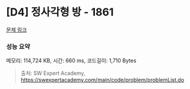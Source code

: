 # [D4] 정사각형 방 - 1861 

[문제 링크](https://swexpertacademy.com/main/code/problem/problemDetail.do?contestProbId=AV5LtJYKDzsDFAXc) 

### 성능 요약

메모리: 114,724 KB, 시간: 660 ms, 코드길이: 1,710 Bytes



> 출처: SW Expert Academy, https://swexpertacademy.com/main/code/problem/problemList.do